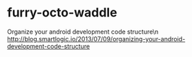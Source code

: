 # furry-octo-waddle
Organize your android development code structure\n
http://blog.smartlogic.io/2013/07/09/organizing-your-android-development-code-structure
